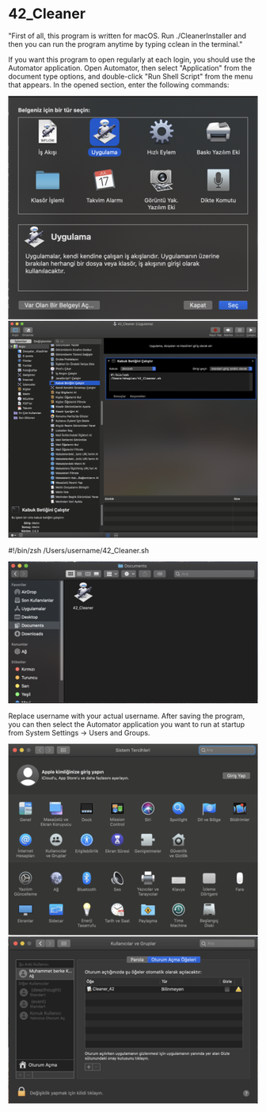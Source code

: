 # 42_Cleaner

"First of all, this program is written for macOS. Run ./CleanerInstaller and then you can run the program anytime by typing cclean in the terminal."

If you want this program to open regularly at each login, you should use the Automator application. Open Automator, then select "Application" from the document type options, and double-click "Run Shell Script" from the menu that appears. In the opened section, enter the following commands:

![Automator_open](images/automator1.png)
![Shell_Script](images/automator2.png)

#!/bin/zsh
/Users/username/42_Cleaner.sh

![Save_your_app](images/cleaner.png)

Replace username with your actual username. After saving the program, you can then select the Automator application you want to run at startup from System Settings -> Users and Groups.

![Settings](images/settings.png)
![User_Groups](images/usersAndGroups.png)

